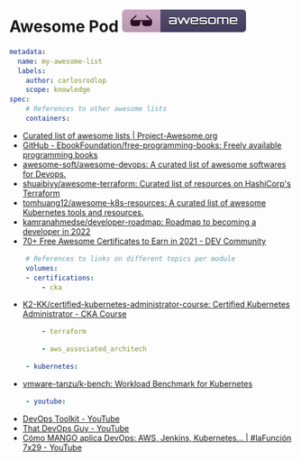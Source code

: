 # Awesome Pod [![Awesome](img/awesome_badge.svg)](https://github.com/sindresorhus/awesome)

```yaml
metadata:
  name: my-awesome-list
  labels:
    author: carlosrodlop
    scope: knowledge
spec:
    # References to other awesome lists
    containers:
```

- [Curated list of awesome lists | Project-Awesome.org](https://project-awesome.org/)
- [GitHub - EbookFoundation/free-programming-books: Freely available programming books](https://github.sre.pub/EbookFoundation/free-programming-books)
- [awesome-soft/awesome-devops: A curated list of awesome softwares for Devops.](https://github.com/awesome-soft/awesome-devops)
- [shuaibiyy/awesome-terraform: Curated list of resources on HashiCorp's Terraform](https://github.com/shuaibiyy/awesome-terraform)
- [tomhuang12/awesome-k8s-resources: A curated list of awesome Kubernetes tools and resources.](https://github.com/tomhuang12/awesome-k8s-resources)
- [kamranahmedse/developer-roadmap: Roadmap to becoming a developer in 2022](https://github.com/kamranahmedse/developer-roadmap)
- [70+ Free Awesome Certificates to Earn in 2021 - DEV Community](https://dev.to/panx/50-free-awesome-certificates-to-earn-in-2021-2l7g)

```yaml
    # References to links on different topics per module
    volumes:
    - certifications:
        - cka
```

- [K2-KK/certified-kubernetes-administrator-course: Certified Kubernetes Administrator - CKA Course](https://github.com/K2-KK/certified-kubernetes-administrator-course)

```yaml
        - terraform
```

```yaml
        - aws_associated_architech
```

```yaml
    - kubernetes:
```

- [vmware-tanzu/k-bench: Workload Benchmark for Kubernetes](https://github.com/vmware-tanzu/k-bench)

```yaml
    - youtube:
```

- [DevOps Toolkit - YouTube](https://www.youtube.com/c/DevOpsToolkit)
- [That DevOps Guy - YouTube](https://www.youtube.com/c/MarcelDempers)
- [Cómo MANGO aplica DevOps: AWS, Jenkins, Kubernetes… | #laFunción 7x29 - YouTube](https://www.youtube.com/watch?v=61C6wD_y1HA&t=195s)